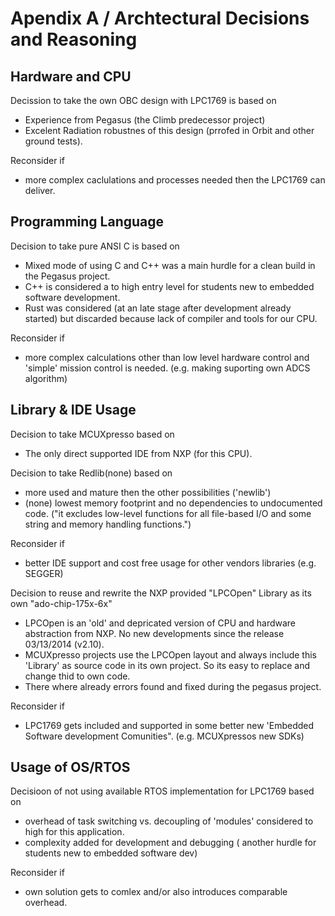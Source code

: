 Apendix A / Archtectural Decisions and Reasoning
================================================

Hardware and CPU
----------------
Decission to take the own OBC design with LPC1769 is based on
- Experience from Pegasus (the Climb predecessor project)
- Excelent Radiation robustnes of this design (prrofed in Orbit and other ground tests).

Reconsider if
- more complex caclulations and processes needed then the LPC1769 can deliver. 


Programming Language
--------------------
Decision to take pure ANSI C is based on 
- Mixed mode of using C and C++ was a main hurdle for a clean build in the Pegasus project.
- C++ is considered a to high entry level for students new to embedded software development.
- Rust was considered (at an late stage after development already started) but discarded because lack of compiler and tools for our CPU.

Reconsider if
- more complex calculations other than low level hardware control and 'simple' mission control is needed. (e.g. making suporting own ADCS algorithm)

Library & IDE Usage
-------------------
Decision to take MCUXpresso based on
- The only direct supported IDE from NXP (for this CPU).

Decision to take Redlib(none) based on
- more used and mature then the other possibilities ('newlib')
- (none) lowest memory footprint and no dependencies to undocumented code. ("it excludes low-level functions for all file-based I/O and some string and memory handling functions.")

Reconsider if
- better IDE support and cost free usage for other vendors libraries (e.g. SEGGER)

Decision to reuse and rewrite the NXP provided "LPCOpen" Library as its own "ado-chip-175x-6x"
- LPCOpen is an 'old' and depricated version of CPU and hardware abstraction from NXP. No new developments since the release 03/13/2014 (v2.10).
- MCUXpresso projects use the LPCOpen layout and always include this 'Library' as source code in its own project. So its easy to replace and change thid to own code.
- There where already errors found and fixed during the pegasus project.

Reconsider if
- LPC1769 gets included and supported in some better new 'Embedded Software development Comunities". (e.g. MCUXpressos new SDKs)

Usage of OS/RTOS
----------------
Decisioon of not using available RTOS implementation for LPC1769 based on
- overhead of task switching vs. decoupling of 'modules' considered to high for this application.
- complexity added for development and debugging ( another hurdle for students new to embedded software dev)

Reconsider if
- own solution gets to comlex and/or also introduces comparable overhead.

     
 


 
